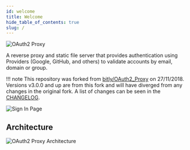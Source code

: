 ```yaml
---
id: welcome
title: Welcome
hide_table_of_contents: true
slug: /
---
```


![OAuth2 Proxy](/assets/logos/OAuth2_Proxy_horizontal.svg)

A reverse proxy and static file server that provides authentication using Providers (Google, GitHub, and others)
to validate accounts by email, domain or group.

!!! note
    This repository was forked from [bitly/OAuth2_Proxy](https://github.com/bitly/oauth2_proxy) on 27/11/2018.
    Versions v3.0.0 and up are from this fork and will have diverged from any changes in the original fork.
    A list of changes can be seen in the [CHANGELOG](https://github.com/oauth2-proxy/oauth2-proxy/blob/master/CHANGELOG.md).

![Sign In Page](/assets/screenshots/sign-in-page.png)

## Architecture

![OAuth2 Proxy Architecture](/assets/diagrams/architecture.svg)
